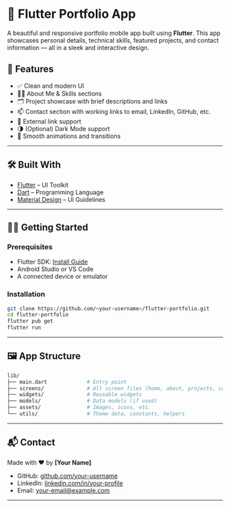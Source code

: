 # 🌟 Flutter Portfolio App

A beautiful and responsive portfolio mobile app built using **Flutter**. This app showcases personal details, technical skills, featured projects, and contact information — all in a sleek and interactive design.

## 🚀 Features

- ✅ Clean and modern UI
- 🧑‍💻 About Me & Skills sections
- 🗂 Project showcase with brief descriptions and links
- 📫 Contact section with working links to email, LinkedIn, GitHub, etc.
- 🔗 External link support
- 🌗 (Optional) Dark Mode support
- 🔄 Smooth animations and transitions

---

## 🛠 Built With

- [Flutter](https://flutter.dev/) – UI Toolkit
- [Dart](https://dart.dev/) – Programming Language
- [Material Design](https://material.io/) – UI Guidelines

---

## 🧑‍💻 Getting Started

### Prerequisites

- Flutter SDK: [Install Guide](https://docs.flutter.dev/get-started/install)
- Android Studio or VS Code
- A connected device or emulator

### Installation

```bash
git clone https://github.com/<your-username>/flutter-portfolio.git
cd flutter-portfolio
flutter pub get
flutter run
````

---

## 🖼 App Structure

```bash
lib/
├── main.dart             # Entry point
├── screens/              # All screen files (home, about, projects, contact, etc.)
├── widgets/              # Reusable widgets
├── models/               # Data models (if used)
├── assets/               # Images, icons, etc.
└── utils/                # Theme data, constants, helpers
```

---

## 📬 Contact

Made with ❤️ by **\[Your Name]**

* GitHub: [github.com/your-username](https://github.com/your-username)
* LinkedIn: [linkedin.com/in/your-profile](https://linkedin.com/in/your-profile)
* Email: [your-email@example.com](mailto:your-email@example.com)

---
